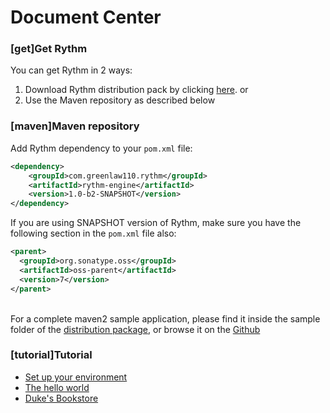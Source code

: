 # Document Center

### [get]Get Rythm

You can get Rythm in 2 ways:

1. Download Rythm distribution pack by clicking [here](/dist/rythm-engine-1.0-b2-SNAPSHOT-dist.zip). or
1. Use the Maven repository as described below

### [maven]Maven repository

Add Rythm dependency to your `pom.xml` file:

```xml
<dependency>
    <groupId>com.greenlaw110.rythm</groupId>
    <artifactId>rythm-engine</artifactId>
    <version>1.0-b2-SNAPSHOT</version>
</dependency>
```
    
If you are using SNAPSHOT version of Rythm, make sure you have the following section in the `pom.xml` file also:

```xml
<parent>
  <groupId>org.sonatype.oss</groupId>
  <artifactId>oss-parent</artifactId>
  <version>7</version>
</parent>
```
    
<br/>
    
<div class="alert">
For a complete maven2 sample application, please find it inside the sample folder of the <a href="/dist/rythm-engine-1.0-b2-SNAPSHOT-dist.zip">distribution package</a>, or browse it on the <a target="_blank" href="https://github.com/greenlaw110/Rythm/tree/1.0/samples/MavnSampleProject">Github</a>
</div>

### [tutorial]Tutorial

* [Set up your environment](tutorial.md#env)
* [The hello world](tutorial.md#hello)
* [Duke's Bookstore](tutorial.md#bookstore)

